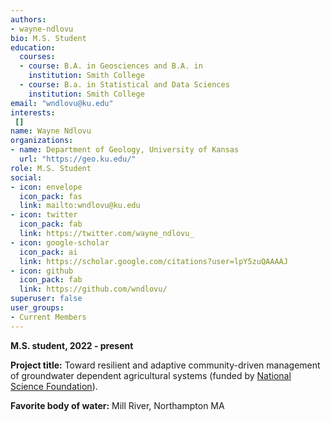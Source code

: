 ```yaml
---
authors:
- wayne-ndlovu
bio: M.S. Student
education:
  courses:
  - course: B.A. in Geosciences and B.A. in 
    institution: Smith College
  - course: B.a. in Statistical and Data Sciences
    institution: Smith College
email: "wndlovu@ku.edu"
interests:
 []
name: Wayne Ndlovu
organizations:
- name: Department of Geology, University of Kansas
  url: "https://geo.ku.edu/"
role: M.S. Student
social:
- icon: envelope
  icon_pack: fas
  link: mailto:wndlovu@ku.edu
- icon: twitter
  icon_pack: fab
  link: https://twitter.com/wayne_ndlovu_
- icon: google-scholar
  icon_pack: ai
  link: https://scholar.google.com/citations?user=lpY5zuQAAAAJ
- icon: github
  icon_pack: fab
  link: https://github.com/wndlovu/
superuser: false
user_groups:
- Current Members
---
```

**M.S. student, 2022 - present**

**Project title:** Toward resilient and adaptive community-driven management of groundwater dependent agricultural systems (funded by [National Science Foundation](https://www.nsf.gov/awardsearch/showAward?AWD_ID=2108196&HistoricalAwards=false)).

**Favorite body of water:** Mill River, Northampton MA